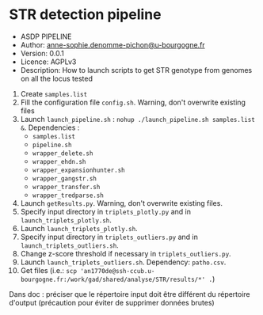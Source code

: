 # STR detection pipeline

- ASDP PIPELINE
- Author: anne-sophie.denomme-pichon@u-bourgogne.fr
- Version: 0.0.1
- Licence: AGPLv3
- Description: How to launch scripts to get STR genotype from genomes on all the locus tested

1. Create `samples.list`
2. Fill the configuration file `config.sh`. Warning, don't overwrite existing files
3. Launch `launch_pipeline.sh` : `nohup ./launch_pipeline.sh samples.list &`. Dependencies :
   - `samples.list`
   - `pipeline.sh`
   - `wrapper_delete.sh`
   - `wrapper_ehdn.sh`
   - `wrapper_expansionhunter.sh`
   - `wrapper_gangstr.sh`
   - `wrapper_transfer.sh`
   - `wrapper_tredparse.sh`
4. Launch `getResults.py`. Warning, don't overwrite existing files.
5. Specify input directory in `triplets_plotly.py` and in `launch_triplets_plotly.sh`.
6. Launch `launch_triplets_plotly.sh`.
7. Specify input directory in `triplets_outliers.py` and in `launch_triplets_outliers.sh`.
8. Change z-score threshold if necessary in `triplets_outliers.py`.
9. Launch `launch_triplets_outliers.sh`. Dependency: `patho.csv`.
10. Get files (i.e.: `scp 'an1770de@ssh-ccub.u-bourgogne.fr:/work/gad/shared/analyse/STR/results/*' .`)


Dans doc : préciser que le répertoire input doit être différent du répertoire d'output (précaution pour éviter de supprimer données brutes)